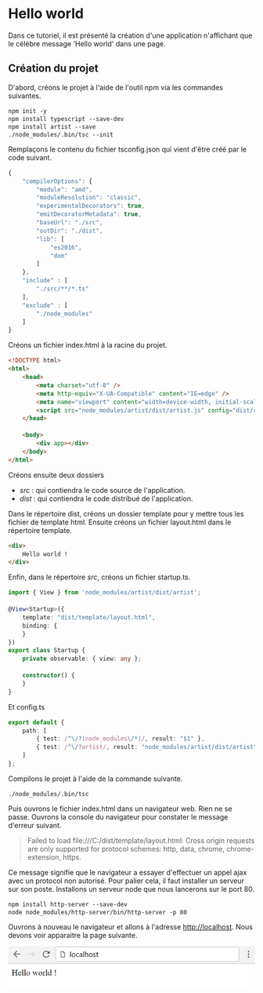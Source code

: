 
# Hello world

Dans ce tutoriel, il est présenté la création d'une application n'affichant que le célèbre message 'Hello world' dans une page.

## Création du projet

D'abord, créons le projet à l'aide de l'outil npm via les commandes suivantes.

```
npm init -y 
npm install typescript --save-dev 
npm install artist --save 
./node_modules/.bin/tsc --init 
```

Remplaçons le contenu du fichier tsconfig.json qui vient d'être créé par le code suivant.

```javascript
{ 
    "compilerOptions": { 
        "module": "amd", 
        "moduleResolution": "classic", 
        "experimentalDecorators": true, 
        "emitDecoratorMetadata": true, 
        "baseUrl": "./src", 
        "outDir": "./dist", 
        "lib": [ 
            "es2016", 
            "dom" 
        ] 
    }, 
    "include" : [ 
        "./src/**/*.ts" 
    ], 
    "exclude" : [ 
        "./node_modules" 
    ] 
}
```

Créons un fichier index.html à la racine du projet.

```html
<!DOCTYPE html> 
<html> 
    <head> 
        <meta charset="utf-8" /> 
        <meta http-equiv="X-UA-Compatible" content="IE=edge" /> 
        <meta name="viewport" content="width=device-width, initial-scale=1.0" /> 
        <script src="node_modules/artist/dist/artist.js" config="dist/config" startup="dist/startup" placeholder="[app]"></script> 
    </head> 
     
    <body> 
        <div app></div> 
    </body> 
</html>
```

Créons ensuite deux dossiers

- _src_ : qui contiendra le code source de l'application.
- _dist_ : qui contiendra le code distribué de l'application.

Dans le répertoire dist, créons un dossier template pour y mettre tous les fichier de template html. Ensuite créons un fichier layout.html dans le répertoire template.

```html
<div> 
    Hello world ! 
</div>
```

Enfin, dans le répertoire _src_, créons un fichier startup.ts.

```typescript
import { View } from 'node_modules/artist/dist/artist'; 
 
@View<Startup>({ 
    template: "dist/template/layout.html", 
    binding: { 
    } 
}) 
export class Startup { 
    private observable: { view: any }; 
     
    constructor() { 
    } 
} 
```
 
 Et config.ts

```typescript
export default { 
    path: [ 
        { test: /^\/?(node_modules\/*)/, result: "$1" }, 
        { test: /^\/?artist/, result: "node_modules/artist/dist/artist" } 
    ] 
};
```

Compilons le projet à l'aide de la commande suivante.

```
./node_modules/.bin/tsc
```

Puis ouvrons le fichier index.html dans un navigateur web. Rien ne se passe. Ouvrons la console du navigateur pour constater le message d'erreur suivant.

> Failed to load file:///C:/dist/template/layout.html: Cross origin requests are only supported for protocol schemes: http, data, chrome, chrome-extension, https.

Ce message signifie que le navigateur a essayer d'effectuer un appel ajax avec un protocol non autorisé. Pour palier cela, il faut installer un serveur sur son poste.
Installons un serveur node que nous lancerons sur le port 80.

```
npm install http-server --save-dev 
node node_modules/http-server/bin/http-server -p 80
```

Ouvrons à nouveau le navigateur et allons à l'adresse [http://localhost](http://localhost/). Nous devons voir apparaitre la page suivante.

![Exemple](../img/helloworld-example.png)